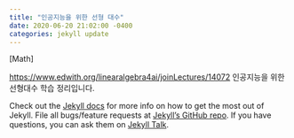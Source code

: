 ```yaml
---
title: "인공지능을 위한 선형 대수"
date: 2020-06-20 21:02:00 -0400
categories: jekyll update
---
```

[Math]

https://www.edwith.org/linearalgebra4ai/joinLectures/14072 인공지능을 위한 선형대수 학습 정리입니다.




Check out the [Jekyll docs][jekyll-docs] for more info on how to get the most out of Jekyll. File all bugs/feature requests at [Jekyll’s GitHub repo][jekyll-gh]. If you have questions, you can ask them on [Jekyll Talk][jekyll-talk].

[jekyll-docs]: https://jekyllrb.com/docs/home
[jekyll-gh]:   https://github.com/jekyll/jekyll
[jekyll-talk]: https://talk.jekyllrb.com/
